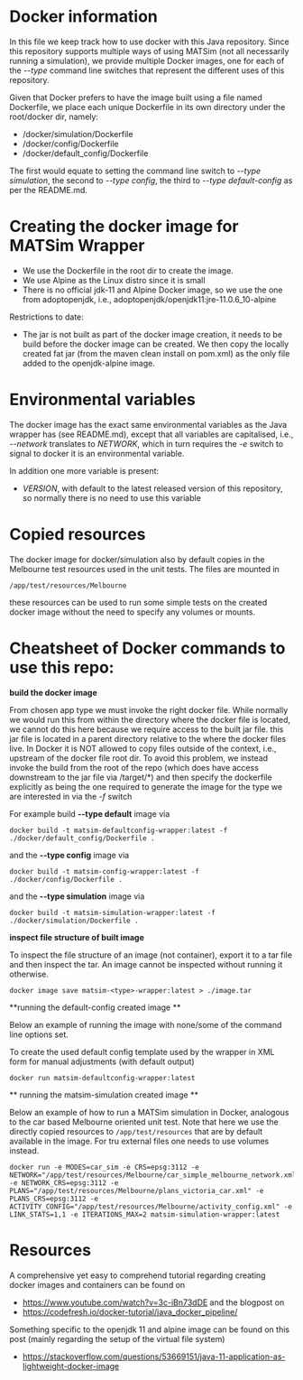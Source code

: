 # Docker information

In this file we keep track how to use docker with this Java repository. Since this repository supports multiple ways of using MATSim (not all necessarily running a simulation), we provide multiple Docker images, one for each of the *--type* command line switches that represent the different uses of this repository.  

Given that Docker prefers to have the image built using a file named Dockerfile, we place each unique Dockerfile in its own directory under the root/docker dir, namely:

* /docker/simulation/Dockerfile
* /docker/config/Dockerfile
* /docker/default_config/Dockerfile

The first would equate to setting the command line switch to *--type simulation*, the second to *--type config*, the third to *--type default-config* as per the README.md.

# Creating the docker image for MATSim Wrapper

* We use the Dockerfile in the root dir to create the image.  
* We use Alpine as the Linux distro since it is small
* There is no official jdk-11 and Alpine Docker image, so we use the one from adoptopenjdk, i.e., adoptopenjdk/openjdk11:jre-11.0.6_10-alpine

Restrictions to date:
  
* The jar is not built as part of the docker image creation, it needs to be build before the docker image can be created. We then copy the locally created fat jar (from the maven clean install on pom.xml) as the only file added to the openjdk-alpine image.

# Environmental variables

The docker image has the exact same environmental variables as the Java wrapper has (see README.md), except that all variables are capitalised, i.e., *--network* translates to *NETWORK*, which in turn requires the *-e* switch to signal to docker it is an environmental variable.

In addition one more variable is present:

* *VERSION*, with default to the latest released version of this repository, so normally there is no need to use this variable
 
# Copied resources

The docker image for docker/simulation also  by default copies in the Melbourne test resources used in the unit tests. The files are mounted in 

`/app/test/resources/Melbourne` 

these resources can be used to run some simple tests on the created docker image without the need to specify any volumes or mounts. 

# Cheatsheet of Docker commands to use this repo:

**build the docker image**

From chosen app type we must invoke the right docker file. While normally we would run this from within the directory where the docker file is located, we cannot do this here because we require access to the built jar file. this jar file is located in a parent directory relative to the where the docker files live. In Docker it is NOT allowed to copy files outside of the context, i.e., upstream of the docker file root dir. To avoid this problem, we instead invoke the build from the root of the repo (which does have access downstream to the jar file via /target/*) and then specify the dockerfile explicitly as being the one required to generate the image for the type we are interested in via the *-f* switch

For example build **--type default** image via

```
docker build -t matsim-defaultconfig-wrapper:latest -f ./docker/default_config/Dockerfile .
```

and the **--type config** image via

```
docker build -t matsim-config-wrapper:latest -f ./docker/config/Dockerfile .
```

and the **--type simulation** image via 

```
docker build -t matsim-simulation-wrapper:latest -f ./docker/simulation/Dockerfile . 
```

**inspect file structure of built image**

To inspect the file structure of an image (not container), export it to a tar file and then inspect the tar. An image cannot be inspected without running it otherwise.

```
docker image save matsim-<type>-wrapper:latest > ./image.tar
```

**running the default-config created image **

Below an example of running the image with none/some of the command line options set.

To create the used default config template used by the wrapper in XML form for manual adjustments (with default output)

```
docker run matsim-defaultconfig-wrapper:latest
```

** running the matsim-simulation created image **

Below an example of how to run a MATSim simulation in Docker, analogous to the car based Melbourne oriented unit test. Note that here we use the directly copied resources to `/app/test/resources` that are by default available in the image. For tru external files one needs to use volumes instead.

```
docker run -e MODES=car_sim -e CRS=epsg:3112 -e NETWORK="/app/test/resources/Melbourne/car_simple_melbourne_network.xml" -e NETWORK_CRS=epsg:3112 -e PLANS="/app/test/resources/Melbourne/plans_victoria_car.xml" -e PLANS_CRS=epsg:3112 -e ACTIVITY_CONFIG="/app/test/resources/Melbourne/activity_config.xml" -e LINK_STATS=1,1 -e ITERATIONS_MAX=2 matsim-simulation-wrapper:latest
```


# Resources

A comprehensive yet easy to comprehend tutorial regarding creating docker images and containers can be found on

* https://www.youtube.com/watch?v=3c-iBn73dDE and the blogpost on 
* https://codefresh.io/docker-tutorial/java_docker_pipeline/

Something specific to the openjdk 11 and alpine image can be found on this post (mainly regarding the setup of the virtual file system)

* https://stackoverflow.com/questions/53669151/java-11-application-as-lightweight-docker-image